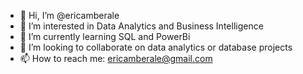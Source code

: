 - 👋 Hi, I’m @ericamberale
- 👀 I’m interested in Data Analytics and Business Intelligence
- 🌱 I’m currently learning SQL and PowerBi
- 💞️ I’m looking to collaborate on data analytics or database projects
- 📫 How to reach me: ericamberale@gmail.com

<!---
ericamberale/ericamberale is a ✨ special ✨ repository because its `README.md` (this file) appears on your GitHub profile.
You can click the Preview link to take a look at your changes.
--->
